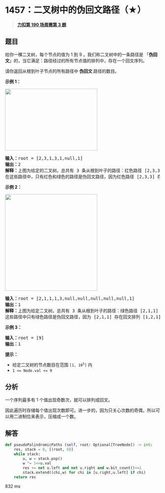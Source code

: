 # 1457：二叉树中的伪回文路径（★）


> <u>**[力扣第 190 场周赛第 3 题](https://leetcode.cn/problems/pseudo-palindromic-paths-in-a-binary-tree/)**</u>

## 题目

<p>给你一棵二叉树，每个节点的值为 1 到 9 。我们称二叉树中的一条路径是 「<strong>伪回文</strong>」的，当它满足：路径经过的所有节点值的排列中，存在一个回文序列。</p>

<p>请你返回从根到叶子节点的所有路径中 <strong>伪回文 </strong>路径的数目。</p>



<p><strong>示例 1：</strong></p>

<p><img alt="" src="https://assets.leetcode-cn.com/aliyun-lc-upload/uploads/2020/05/23/palindromic_paths_1.png" style="height: 201px; width: 300px;" /></p>

<pre>
<strong>输入：</strong>root = [2,3,1,3,1,null,1]
<strong>输出：</strong>2
<strong>解释：</strong>上图为给定的二叉树。总共有 3 条从根到叶子的路径：红色路径 [2,3,3] ，绿色路径 [2,1,1] 和路径 [2,3,1] 。
在这些路径中，只有红色和绿色的路径是伪回文路径，因为红色路径 [2,3,3] 存在回文排列 [3,2,3] ，绿色路径 [2,1,1] 存在回文排列 [1,2,1] 。
</pre>

<p><strong>示例 2：</strong></p>

<p><strong><img alt="" src="https://assets.leetcode-cn.com/aliyun-lc-upload/uploads/2020/05/23/palindromic_paths_2.png" style="height: 314px; width: 300px;" /></strong></p>

<pre>
<strong>输入：</strong>root = [2,1,1,1,3,null,null,null,null,null,1]
<strong>输出：</strong>1
<strong>解释：</strong>上图为给定二叉树。总共有 3 条从根到叶子的路径：绿色路径 [2,1,1] ，路径 [2,1,3,1] 和路径 [2,1] 。
这些路径中只有绿色路径是伪回文路径，因为 [2,1,1] 存在回文排列 [1,2,1] 。
</pre>

<p><strong>示例 3：</strong></p>

<pre>
<strong>输入：</strong>root = [9]
<strong>输出：</strong>1
</pre>



<p><strong>提示：</strong></p>

<ul>
<li>给定二叉树的节点数目在范围 <code>[1, 10<sup>5</sup>]</code> 内</li>
<li><code>1 &lt;= Node.val &lt;= 9</code></li>
</ul>


## 分析

一个序列最多有 1 个值出现奇数次，就可以排列成回文。

因此遍历时存储每个值出现次数即可。进一步的，因为只关心次数的奇偶，所以可以用二进制位来表示，压缩成一个数。

## 解答


```python
def pseudoPalindromicPaths (self, root: Optional[TreeNode]) -> int:
	res, stack = 0, [(root, 0)]
	while stack:
		u, w = stack.pop()
		w ^= 1<<u.val
		res += not u.left and not u.right and w.bit_count()<=1
		stack.extend((chi,w) for chi in [u.right,u.left] if chi)
	return res
```
832 ms
